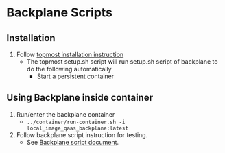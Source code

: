 Backplane Scripts
=================

Installation
-------------------------
1. Follow [topmost installation instruction](../README.md)
   - The topmost setup.sh script will run setup.sh script of backplane to do the following automatically
     - Start a persistent container

Using Backplane inside container
--------------------------------
1. Run/enter the backplane container
   - `../container/run-container.sh -i local_image_qaas_backplane:latest `
2. Follow backplane script instruction for testing.
   - See [Backplane script document](../doc/HOWTO_BACKPLANE.md).
